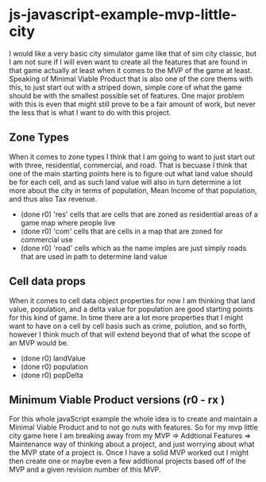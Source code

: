 # js-javascript-example-mvp-little-city

I would like a very basic city simulator game like that of sim city classic, but I am not sure if I will even want to create all the features that are found in that game actually at least when it comes to the MVP of the game at least. Speaking of Minimal Viable Product that is also one of the core thems with this, to just start out with a striped down, simple core of what the game should be with the smallest possible set of features. One major problem with this is even that might still prove to be a fair amount of work, but never the less that is what I want to do with this project.

## Zone Types

When it comes to zone types I think that I am going to want to just start out with three, residential, commercial, and road. That is becuase I think that one of the main starting points here is to figure out what land value should be for each cell, and as such land value will also in turn determine a lot more about the city in terms of population, Mean Income of that population, and thus also Tax revenue.

* (done r0) 'res' cells that are cells that are zoned as residential areas of a game map where people live
* (done r0) 'com' cells that are cells in a map that are zoned for commercial use
* (done r0) 'road' cells which as the name imples are just simply roads that are used in path to determine land value

## Cell data props

When it comes to cell data object properties for now I am thinking that land value, population, and a delta value for population are good starting points for this kind of game. In time there are a lot more properties that I might want to have on a cell by cell basis such as crime, polution, and so forth, however I think much of that will extend beyond that of what the scope of an MVP would be.

* (done r0) landValue
* (done r0) population
* (done r0) popDelta


## Minimum Viable Product versions (r0 - rx )

For this whole javaScript example the whole idea is to create and maintain a Minimal Viable Product and to not go nuts with features. So for my mvp little city game here I am breaking away from my MVP => Addtional Features => Maintenance way of thinking about a project, and just worrying about what the MVP state of a project is. Once I have a solid MVP worked out I might then create one or maybe even a few addtional projects based off of the MVP and a given revision number of this MVP.







